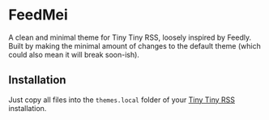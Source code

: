 # FeedMei
A clean and minimal theme for Tiny Tiny RSS, loosely inspired by Feedly. Built by making the minimal amount of changes to the default theme (which could also mean it will break soon-ish).

## Installation
Just copy all files into the `themes.local` folder of your [Tiny Tiny RSS](https://tt-rss.org) installation.